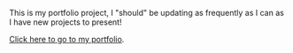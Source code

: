 This is my portfolio project, I "should" be updating as frequently as I can as I have new projects to present!

[Click here to go to my portfolio](./HomePage.md). 
